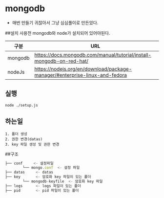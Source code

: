 ﻿# mongodb
 - 매번 만들기 귀찮아서 그냥 심심풀이로 만든었다.
 
##설치
 사용전 mongodb와 node가 설치되어 있어야된다.
 
구분|URL
-|-
mongodb|https://docs.mongodb.com/manual/tutorial/install-mongodb-on-red-hat/
nodeJs|https://nodejs.org/en/download/package-manager/#enterprise-linux-and-fedora

## 실행
```
node ./setup.js
```

## 하는일
    1. 폴더 생성
    2. 권한 변경(datas)
    3. key 파일 생성 및 권한 변경

##구조
```javascript
├── conf     <- 설정파일
        └── mongo.conf  <- 설정 파일        
├── datas     <- datas
├── key       <- 암호화 key 파일이 있는 폴더
        └── mongodb-keyfile  <- 암호화 key 파일
├── logs      <- logs 파일이 있는 폴더
├── pid       <- pid 파일이 있는 폴더
```
